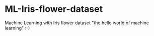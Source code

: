 # ML-Iris-flower-dataset
Machine Learning with Iris flower dataset "the hello world of machine learning" :-)
